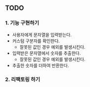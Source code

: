 ## TODO
### 1. 기능 구현하기
- 사용자에게 문자열을 입력받는다.
- 커스텀 구분자를 확인한다.
  - 잘못된 값인 경우 예외를 발생시킨다. 
- 입력받은 문자열에서 숫자를 추출한다.
  - 잘못된 값인 경우 예외를 발생시킨다. 
- 추출한 숫자를 더하여 반환한다.
### 2. 리팩토링 하기